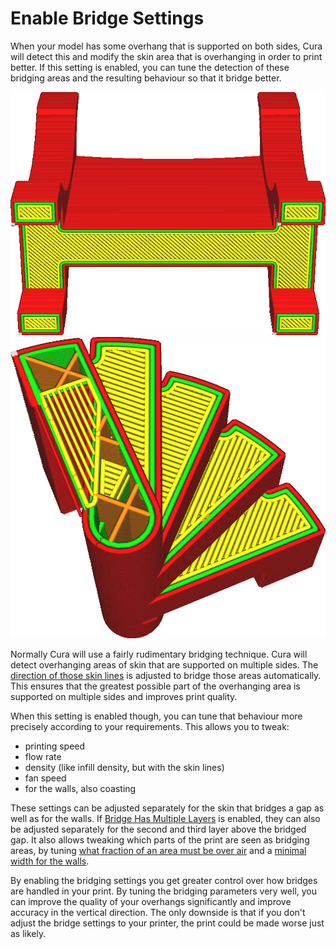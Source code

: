 Enable Bridge Settings
====
When your model has some overhang that is supported on both sides, Cura will detect this and modify the skin area that is overhanging in order to print better. If this setting is enabled, you can tune the detection of these bridging areas and the resulting behaviour so that it bridge better.

<!--screenshot {
"image_path": "bridge_settings_enabled_default.png",
"models": [
    {
        "script": "rack_straight.scad",
        "scad_params": ["length=40"]
    }
],
"camera_position": [0, 74, -137],
"colours": 32
}-->
<!--screenshot {
"image_path": "bridge_settings_enabled_enabled.png",
"models": [
    {
        "script": "stairwell.scad",
        "scad_params": ["steps=4", "width=10", "height=20"]
    }
],
"layer": 275,
"settings": {
    "bridge_settings_enabled": true
},
"camera_position": [-12, 28, 63],
"colours": 64
}-->
![When a bridge is detected, the skin lines are oriented to bridge the gap as best it can](images/bridge_settings_enabled_default.png)
![With bridge settings enabled, the bridging lines are printed with different settings](images/bridge_settings_enabled_enabled.png)

Normally Cura will use a fairly rudimentary bridging technique. Cura will detect overhanging areas of skin that are supported on multiple sides. The [direction of those skin lines](skin_angles.md) is adjusted to bridge those areas automatically. This ensures that the greatest possible part of the overhanging area is supported on multiple sides and improves print quality.

When this setting is enabled though, you can tune that behaviour more precisely according to your requirements. This allows you to tweak:
* printing speed
* flow rate
* density (like infill density, but with the skin lines)
* fan speed
* for the walls, also coasting

These settings can be adjusted separately for the skin that bridges a gap as well as for the walls. If [Bridge Has Multiple Layers](bridge_enable_more_layers.md) is enabled, they can also be adjusted separately for the second and third layer above the bridged gap. It also allows tweaking which parts of the print are seen as bridging areas, by tuning [what fraction of an area must be over air](bridge_skin_support_threshold.md) and a [minimal width for the walls](bridge_wall_min_length.md).

By enabling the bridging settings you get greater control over how bridges are handled in your print. By tuning the bridging parameters very well, you can improve the quality of your overhangs significantly and improve accuracy in the vertical direction. The only downside is that if you don't adjust the bridge settings to your printer, the print could be made worse just as likely.